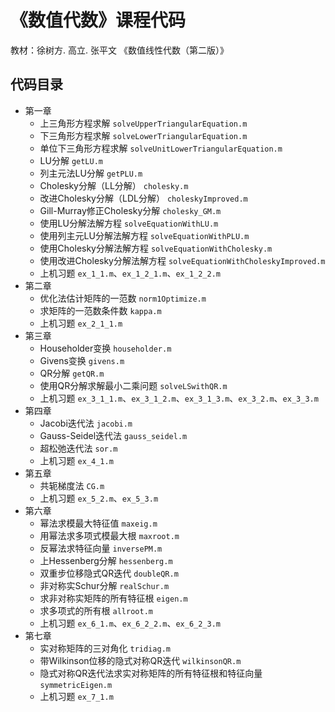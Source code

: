 # 《数值代数》课程代码

教材：徐树方. 高立. 张平文 《数值线性代数（第二版）》

## 代码目录

- 第一章
  - 上三角形方程求解 `solveUpperTriangularEquation.m`
  - 下三角形方程求解 `solveLowerTriangularEquation.m`
  - 单位下三角形方程求解 `solveUnitLowerTriangularEquation.m`
  - LU分解 `getLU.m`
  - 列主元法LU分解 `getPLU.m`
  - Cholesky分解（LL分解） `cholesky.m`
  - 改进Cholesky分解（LDL分解） `choleskyImproved.m`
  - Gill-Murray修正Cholesky分解 `cholesky_GM.m`
  - 使用LU分解法解方程 `solveEquationWithLU.m`
  - 使用列主元LU分解法解方程 `solveEquationWithPLU.m`
  - 使用Cholesky分解法解方程 `solveEquationWithCholesky.m`
  - 使用改进Cholesky分解法解方程 `solveEquationWithCholeskyImproved.m`
  - 上机习题 `ex_1_1.m`、`ex_1_2_1.m`、`ex_1_2_2.m`
- 第二章
  - 优化法估计矩阵的一范数 `norm1Optimize.m`
  - 求矩阵的一范数条件数 `kappa.m`
  - 上机习题 `ex_2_1_1.m`
- 第三章
  - Householder变换 `householder.m`
  - Givens变换 `givens.m`
  - QR分解 `getQR.m`
  - 使用QR分解求解最小二乘问题 `solveLSwithQR.m`
  - 上机习题 `ex_3_1_1.m`、`ex_3_1_2.m`、`ex_3_1_3.m`、`ex_3_2.m`、`ex_3_3.m`
- 第四章
  - Jacobi迭代法 `jacobi.m`
  - Gauss-Seidel迭代法 `gauss_seidel.m`
  - 超松弛迭代法 `sor.m`
  - 上机习题 `ex_4_1.m`
- 第五章
  - 共轭梯度法 `CG.m`
  - 上机习题 `ex_5_2.m`、`ex_5_3.m`
- 第六章
  - 幂法求模最大特征值 `maxeig.m`
  - 用幂法求多项式模最大根 `maxroot.m`
  - 反幂法求特征向量 `inversePM.m`
  - 上Hessenberg分解 `hessenberg.m`
  - 双重步位移隐式QR迭代 `doubleQR.m`
  - 非对称实Schur分解 `realSchur.m`
  - 求非对称实矩阵的所有特征根 `eigen.m`
  - 求多项式的所有根 `allroot.m`
  - 上机习题 `ex_6_1.m`、`ex_6_2_2.m`、`ex_6_2_3.m`
- 第七章
  - 实对称矩阵的三对角化 `tridiag.m`
  - 带Wilkinson位移的隐式对称QR迭代 `wilkinsonQR.m`
  - 隐式对称QR迭代法求实对称矩阵的所有特征根和特征向量 `symmetricEigen.m`
  - 上机习题 `ex_7_1.m`
